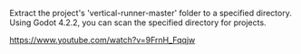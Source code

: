Extract the project's 'vertical-runner-master' folder to a specified directory.
Using Godot 4.2.2, you can scan the specified directory for projects.

https://www.youtube.com/watch?v=9FrnH_Fqqjw
